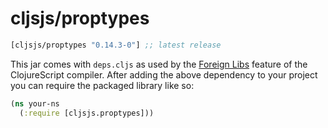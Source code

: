 # cljsjs/proptypes

[](dependency)
```clojure
[cljsjs/proptypes "0.14.3-0"] ;; latest release
```
[](/dependency)

This jar comes with `deps.cljs` as used by the [Foreign Libs][flibs] feature
of the ClojureScript compiler. After adding the above dependency to your project
you can require the packaged library like so:


```clojure
(ns your-ns
  (:require [cljsjs.proptypes]))

```


[flibs]: https://github.com/clojure/clojurescript/wiki/Packaging-Foreign-Dependencies

